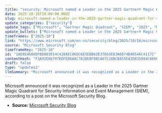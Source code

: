 ```yaml
---
title: "security: Microsoft named a Leader in the 2025 Gartner® Magic Quadrant™ for SIEM"
date: 2025-10-16T18:00:00.000Z
slug: microsoft-named-a-leader-in-the-2025-gartner-magic-quadrant-for-siem
update_categories: ["security"]
update_tags: ["Microsoft", "Gartner Magic Quadrant", "SIEM", "2025", "Microsoft Security Blog", "Security"]
update_bullets: ["Microsoft named a Leader in the 2025 Gartner® Magic Quadrant™ for SIEM.", "Recognition described as a repeat/honored achievement by Microsoft.", "Announcement published on the Microsoft Security Blog.", "Reflects Gartner's evaluation of SIEM vendors for 2025."]
timeframes: ["2025-10"]
link: "https://www.microsoft.com/en-us/security/blog/2025/10/16/microsoft-named-a-leader-in-the-2025-gartner-magic-quadrant-for-siem/"
source: "Microsoft Security Blog"
timeframeKey: "2025-10"
id: "1AE8E4686DFBD883814C420AEC06DC6E5EBB63E37E63E83A6874B48546C4117C"
contentHash: "F3A92E66797EDFED6AAC7A38EBF88CA07C28BCB455EA3D035984C6668D0410D7"
draft: false
type: "updates2"
llmSummary: "Microsoft announced it was recognized as a Leader in the 2025 Gartner Magic Quadrant for Security Information and Event Management (SIEM), according to a post on the Microsoft Security Blog."
---
```


Microsoft announced it was recognized as a Leader in the 2025 Gartner Magic Quadrant for Security Information and Event Management (SIEM), according to a post on the Microsoft Security Blog.

- **Source:** [Microsoft Security Blog](https://www.microsoft.com/en-us/security/blog/2025/10/16/microsoft-named-a-leader-in-the-2025-gartner-magic-quadrant-for-siem/)
